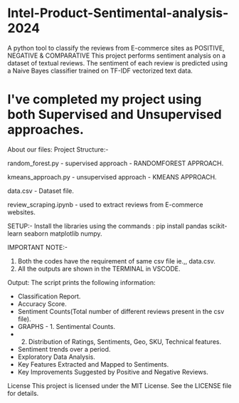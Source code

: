 # Intel-Product-Sentimental-analysis-2024
A python tool to classify the reviews from E-commerce sites as POSITIVE, NEGATIVE & COMPARATIVE
This project performs sentiment analysis on a dataset of textual reviews. The sentiment of each review is predicted using a Naive Bayes classifier trained on TF-IDF vectorized text data.

# I've completed my project using both Supervised and Unsupervised approaches.

About our files:
Project Structure:-

random_forest.py - supervised approach - RANDOMFOREST APPROACH.

kmeans_approach.py - unsupervised approach - KMEANS APPROACH.

data.csv - Dataset file.

review_scraping.ipynb - used to extract reviews from E-commerce websites.


SETUP:-
Install the libraries using the commands : pip install pandas scikit-learn seaborn matplotlib numpy.


IMPORTANT NOTE:- 
1. Both the codes have the requirement of same csv file ie.,, data.csv.
2. All the outputs are shown in the TERMINAL in VSCODE.

Output:
The script prints the following information:

- Classification Report.
- Accuracy Score.
- Sentiment Counts(Total number of different reviews present in the csv file).
- GRAPHS - 1. Sentimental Counts.
- 2. Distribution of Ratings, Sentiments, Geo, SKU, Technical features.
- Sentiment trends over a period.
- Exploratory Data Analysis.
- Key Features Extracted and Mapped to Sentiments.
- Key Improvements Suggested by Positive and Negative Reviews.


License
This project is licensed under the MIT License. See the LICENSE file for details.
